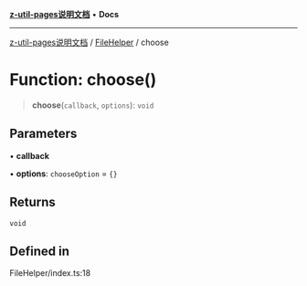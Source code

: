 [**z-util-pages说明文档**](../../README.md) • **Docs**

***

[z-util-pages说明文档](../../modules.md) / [FileHelper](../README.md) / choose

# Function: choose()

> **choose**(`callback`, `options`): `void`

## Parameters

• **callback**

• **options**: `chooseOption` = `{}`

## Returns

`void`

## Defined in

FileHelper/index.ts:18
